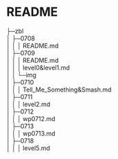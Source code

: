 # README

├─zbl  
│  ├─0708  
│  │  │  README.md  
│  ├─0709  
│  │  │  README.md  
│  │  │  level0&level1.md  
│  │  └─img  
│  ├─0710  
│  │  │  Tell_Me_Something&Smash.md  
│  ├─0711  
│  │  │  level2.md   
│  ├─0712  
│  │  │  wp0712.md   
│  ├─0713  
│  │  │  wp0713.md   
│  ├─0718  
│  │  │  level5.md   
